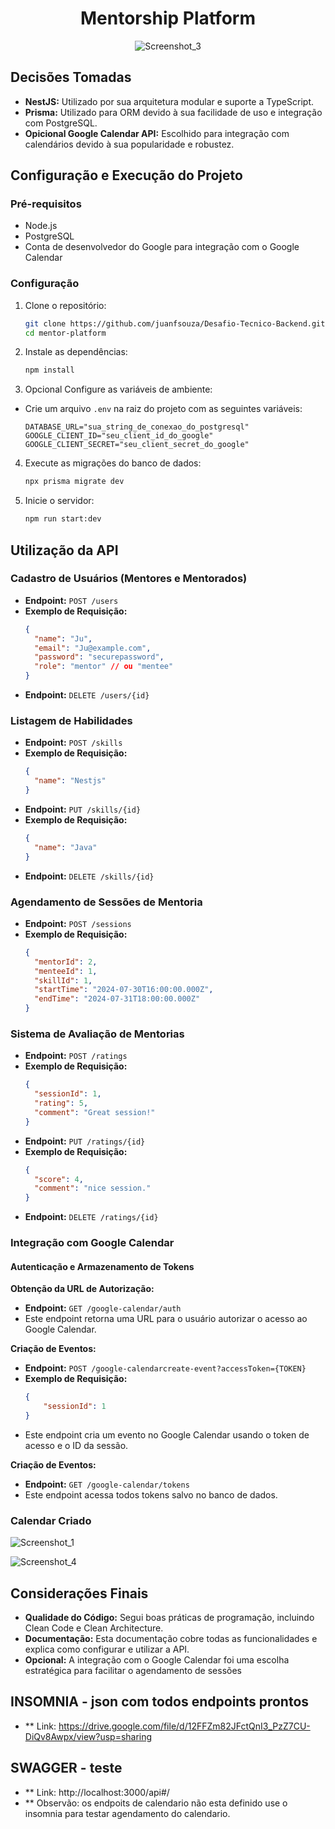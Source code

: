 <div align="center">
    
# Mentorship Platform

![Screenshot_3](https://github.com/user-attachments/assets/873c3566-2212-46da-98aa-46c444a29314)

</div>

## Decisões Tomadas
- **NestJS:** Utilizado por sua arquitetura modular e suporte a TypeScript.
- **Prisma:** Utilizado para ORM devido à sua facilidade de uso e integração com PostgreSQL.
- **Opicional Google Calendar API:** Escolhido para integração com calendários devido à sua popularidade e robustez.

## Configuração e Execução do Projeto

### Pré-requisitos
- Node.js
- PostgreSQL
- Conta de desenvolvedor do Google para integração com o Google Calendar

### Configuração
1. Clone o repositório:
    ```sh
    git clone https://github.com/juanfsouza/Desafio-Tecnico-Backend.git
    cd mentor-platform
    ```

2. Instale as dependências:
    ```sh
    npm install
    ```

3. Opcional Configure as variáveis de ambiente:
- Crie um arquivo `.env` na raiz do projeto com as seguintes variáveis:
    ```
    DATABASE_URL="sua_string_de_conexao_do_postgresql"
    GOOGLE_CLIENT_ID="seu_client_id_do_google"
    GOOGLE_CLIENT_SECRET="seu_client_secret_do_google"
    ```

4. Execute as migrações do banco de dados:
    ```sh
    npx prisma migrate dev
    ```

5. Inicie o servidor:
    ```sh
    npm run start:dev
    ```

## Utilização da API

### Cadastro de Usuários (Mentores e Mentorados)
- **Endpoint:** `POST /users`
- **Exemplo de Requisição:**
    ```json
    {
      "name": "Ju",
      "email": "Ju@example.com",
      "password": "securepassword",
      "role": "mentor" // ou "mentee"
    }
    ```
- **Endpoint:** `DELETE /users/{id}`

### Listagem de Habilidades
- **Endpoint:** `POST /skills`
- **Exemplo de Requisição:**
    ```json
    {
      "name": "Nestjs"
    }
    ```
- **Endpoint:** `PUT /skills/{id}`
- **Exemplo de Requisição:**
    ```json
    {
      "name": "Java"
    }
    ```
- **Endpoint:** `DELETE /skills/{id}`

### Agendamento de Sessões de Mentoria
- **Endpoint:** `POST /sessions`
- **Exemplo de Requisição:**
    ```json
    {
      "mentorId": 2,
      "menteeId": 1,
      "skillId": 1,
      "startTime": "2024-07-30T16:00:00.000Z",
      "endTime": "2024-07-31T18:00:00.000Z"
    }
    ```

### Sistema de Avaliação de Mentorias
- **Endpoint:** `POST /ratings`
- **Exemplo de Requisição:**
    ```json
    {
      "sessionId": 1,
      "rating": 5,
      "comment": "Great session!"
    }
    ```
- **Endpoint:** `PUT /ratings/{id}`
- **Exemplo de Requisição:**
    ```json
    {
      "score": 4,
      "comment": "nice session."
    }
    ```
- **Endpoint:** `DELETE /ratings/{id}`
  
### Integração com Google Calendar

#### Autenticação e Armazenamento de Tokens
**Obtenção da URL de Autorização:**
- **Endpoint:** `GET /google-calendar/auth`
- Este endpoint retorna uma URL para o usuário autorizar o acesso ao Google Calendar.

**Criação de Eventos:**
- **Endpoint:** `POST /google-calendarcreate-event?accessToken={TOKEN}`
- **Exemplo de Requisição:**
     ```json
     {
         "sessionId": 1
     }
     ```
- Este endpoint cria um evento no Google Calendar usando o token de acesso e o ID da sessão.

**Criação de Eventos:**
- **Endpoint:** `GET /google-calendar/tokens`
- Este endpoint acessa todos tokens salvo no banco de dados.

### Calendar Criado
![Screenshot_1](https://github.com/user-attachments/assets/d19541db-d64e-4cc7-a086-87a0a67279ed)

![Screenshot_4](https://github.com/user-attachments/assets/4d74dbdd-f390-43ec-80fa-fcebd3000e43)
</br>

## Considerações Finais
- **Qualidade do Código:** Segui boas práticas de programação, incluindo Clean Code e Clean Architecture.
- **Documentação:** Esta documentação cobre todas as funcionalidades e explica como configurar e utilizar a API.
- **Opcional:** A integração com o Google Calendar foi uma escolha estratégica para facilitar o agendamento de sessões

## INSOMNIA - json com todos endpoints prontos
- ** Link: https://drive.google.com/file/d/12FFZm82JFctQnI3_PzZ7CU-DiQv8Awpx/view?usp=sharing

## SWAGGER - teste
- ** Link: http://localhost:3000/api#/
- ** Observão: os endpoits de calendario não esta definido use o insomnia para testar agendamento do calendario.
